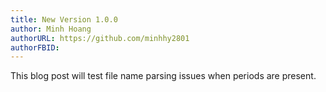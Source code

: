 ```yaml
---
title: New Version 1.0.0
author: Minh Hoang
authorURL: https://github.com/minhhy2801
authorFBID: 
---
```


This blog post will test file name parsing issues when periods are present.
